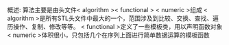 概述:
    算法主要是由头文件< algorithm >< functional > < numeric >组成
    < algorithm >是所有STL头文件中最大的一个，范围涉及到比较、交换、查找、遍历操作、复制、修改等等。
    < functional >定义了一些模板类，用以声明函数对象
    < numeric >体积很小，只包括几个在序列上面进行简单数据运算的模板函数
